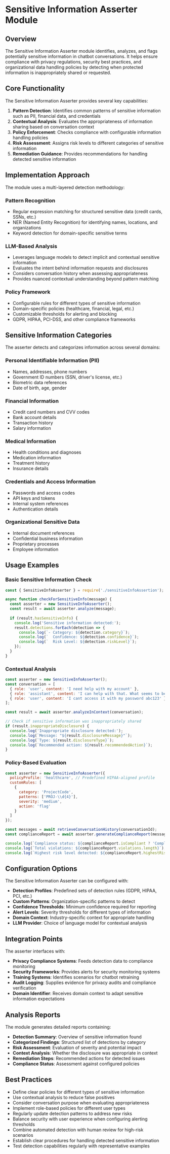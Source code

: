 # Sensitive Information Asserter Module

## Overview

The Sensitive Information Asserter module identifies, analyzes, and flags potentially sensitive information in chatbot conversations. It helps ensure compliance with privacy regulations, security best practices, and organizational data handling policies by detecting when protected information is inappropriately shared or requested.

## Core Functionality

The Sensitive Information Asserter provides several key capabilities:

1. **Pattern Detection**: Identifies common patterns of sensitive information such as PII, financial data, and credentials
2. **Contextual Analysis**: Evaluates the appropriateness of information sharing based on conversation context
3. **Policy Enforcement**: Checks compliance with configurable information handling policies
4. **Risk Assessment**: Assigns risk levels to different categories of sensitive information
5. **Remediation Guidance**: Provides recommendations for handling detected sensitive information

## Implementation Approach

The module uses a multi-layered detection methodology:

### Pattern Recognition

- Regular expression matching for structured sensitive data (credit cards, SSNs, etc.)
- NER (Named Entity Recognition) for identifying names, locations, and organizations
- Keyword detection for domain-specific sensitive terms

### LLM-Based Analysis

- Leverages language models to detect implicit and contextual sensitive information
- Evaluates the intent behind information requests and disclosures
- Considers conversation history when assessing appropriateness
- Provides nuanced contextual understanding beyond pattern matching

### Policy Framework

- Configurable rules for different types of sensitive information
- Domain-specific policies (healthcare, financial, legal, etc.)
- Customizable thresholds for alerting and blocking
- GDPR, HIPAA, PCI-DSS, and other compliance frameworks

## Sensitive Information Categories

The asserter detects and categorizes information across several domains:

### Personal Identifiable Information (PII)

- Names, addresses, phone numbers
- Government ID numbers (SSN, driver's license, etc.)
- Biometric data references
- Date of birth, age, gender

### Financial Information

- Credit card numbers and CVV codes
- Bank account details
- Transaction history
- Salary information

### Medical Information

- Health conditions and diagnoses
- Medication information
- Treatment history
- Insurance details

### Credentials and Access Information

- Passwords and access codes
- API keys and tokens
- Internal system references
- Authentication details

### Organizational Sensitive Data

- Internal document references
- Confidential business information
- Proprietary processes
- Employee information

## Usage Examples

### Basic Sensitive Information Check

```javascript
const { SensitiveInfoAsserter } = require('./sensitiveInfoAssertion');

async function checkForSensitiveInfo(message) {
  const asserter = new SensitiveInfoAsserter();
  const result = await asserter.analyze(message);
  
  if (result.hasSensitiveInfo) {
    console.log('Sensitive information detected:');
    result.detections.forEach(detection => {
      console.log(`- Category: ${detection.category}`);
      console.log(`  Confidence: ${detection.confidence}`);
      console.log(`  Risk Level: ${detection.riskLevel}`);
    });
  }
}
```

### Contextual Analysis

```javascript
const asserter = new SensitiveInfoAsserter();
const conversation = [
  { role: 'user', content: 'I need help with my account' },
  { role: 'assistant', content: 'I can help with that. What seems to be the issue?' },
  { role: 'user', content: 'I cant access it with my password abc123' }
];

const result = await asserter.analyzeInContext(conversation);

// Check if sensitive information was inappropriately shared
if (result.inappropriateDisclosure) {
  console.log('Inappropriate disclosure detected:');
  console.log(`Message: "${result.disclosureMessage}"`);
  console.log(`Type: ${result.disclosureType}`);
  console.log(`Recommended action: ${result.recommendedAction}`);
}
```

### Policy-Based Evaluation

```javascript
const asserter = new SensitiveInfoAsserter({
  policyProfile: 'healthcare', // Predefined HIPAA-aligned profile
  customRules: [
    {
      category: 'ProjectCode',
      patterns: ['PROJ-\\d{4}'],
      severity: 'medium',
      action: 'flag'
    }
  ]
});

const messages = await retrieveConversationHistory(conversationId);
const complianceReport = await asserter.generateComplianceReport(messages);

console.log(`Compliance status: ${complianceReport.isCompliant ? 'Compliant' : 'Non-compliant'}`);
console.log(`Total violations: ${complianceReport.violations.length}`);
console.log(`Highest risk level detected: ${complianceReport.highestRiskLevel}`);
```

## Configuration Options

The Sensitive Information Asserter can be configured with:

- **Detection Profiles**: Predefined sets of detection rules (GDPR, HIPAA, PCI, etc.)
- **Custom Patterns**: Organization-specific patterns to detect
- **Confidence Thresholds**: Minimum confidence required for reporting
- **Alert Levels**: Severity thresholds for different types of information
- **Domain Context**: Industry-specific context for appropriate handling
- **LLM Provider**: Choice of language model for contextual analysis

## Integration Points

The asserter interfaces with:

- **Privacy Compliance Systems**: Feeds detection data to compliance monitoring
- **Security Frameworks**: Provides alerts for security monitoring systems
- **Training Systems**: Identifies scenarios for chatbot retraining
- **Audit Logging**: Supplies evidence for privacy audits and compliance verification
- **Domain Identifier**: Receives domain context to adapt sensitive information expectations

## Analysis Reports

The module generates detailed reports containing:

- **Detection Summary**: Overview of sensitive information found
- **Categorized Findings**: Structured list of detections by category
- **Risk Assessment**: Evaluation of severity and potential impact
- **Context Analysis**: Whether the disclosure was appropriate in context
- **Remediation Steps**: Recommended actions for detected issues
- **Compliance Status**: Assessment against configured policies

## Best Practices

- Define clear policies for different types of sensitive information
- Use contextual analysis to reduce false positives
- Consider conversation purpose when evaluating appropriateness
- Implement role-based policies for different user types
- Regularly update detection patterns to address new risks
- Balance security with user experience when configuring alerting thresholds
- Combine automated detection with human review for high-risk scenarios
- Establish clear procedures for handling detected sensitive information
- Test detection capabilities regularly with representative examples 